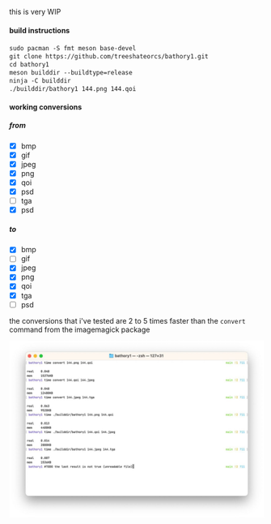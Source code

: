 this is very WIP

#### build instructions
```
sudo pacman -S fmt meson base-devel
git clone https://github.com/treeshateorcs/bathory1.git
cd bathory1
meson builddir --buildtype=release
ninja -C builddir
./builddir/bathory1 144.png 144.qoi
```

#### working conversions

##### from
- [x]  bmp
- [x]  gif
- [x]  jpeg
- [x]  png
- [x]  qoi
- [x]  psd
- [ ]  tga
- [x]  psd

##### to
- [x]  bmp
- [ ]  gif
- [x]  jpeg
- [x]  png
- [x]  qoi
- [x]  tga
- [ ]  psd

the conversions that i've tested are 2 to 5 times faster than the `convert`
command from the imagemagick package

![Screenshot](https://raw.githubusercontent.com/treeshateorcs/bathory1/main/screenshot.jpg)

